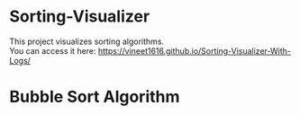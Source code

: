 # Sorting-Visualizer
This project visualizes sorting algorithms.  
You can access it here: https://vineet1616.github.io/Sorting-Visualizer-With-Logs/


# Bubble Sort Algorithm
